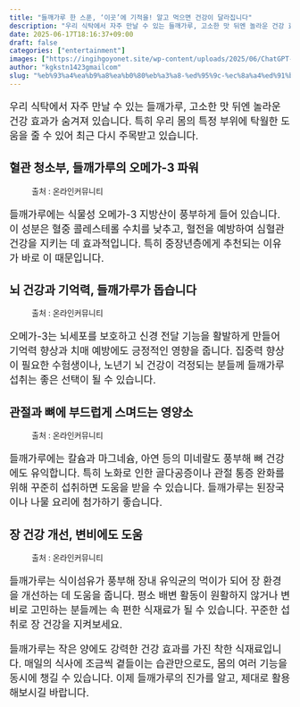 ```yaml
---
title: "들깨가루 한 스푼, ‘이곳’에 기적을! 알고 먹으면 건강이 달라집니다"
description: "우리 식탁에서 자주 만날 수 있는 들깨가루, 고소한 맛 뒤엔 놀라운 건강 효과가 숨겨져 있습니다. 특히 우리 몸의 특정 부위에 탁월한 도움을 줄 수 있어 최근 다시 주목받고 있습니다."
date: 2025-06-17T18:16:37+09:00
draft: false
categories: ["entertainment"]
images: ["https://ingihgoyonet.site/wp-content/uploads/2025/06/ChatGPT-Image-2025년-6월-17일-오후-06_16_17-1024x683.png", "https://ingihgoyonet.site/wp-content/uploads/2025/06/pexels-tima-miroshnichenko-6011602-1024x683.jpg", "https://ingihgoyonet.site/wp-content/uploads/2025/06/pexels-pixabay-207496-852x1024.jpg", "https://ingihgoyonet.site/wp-content/uploads/2025/06/pexels-cottonbro-5712686-1024x683.jpg"]
author: "kgkstn1423gmailcom"
slug: "%eb%93%a4%ea%b9%a8%ea%b0%80%eb%a3%a8-%ed%95%9c-%ec%8a%a4%ed%91%bc-%ec%9d%b4%ea%b3%b3%ec%97%90-%ea%b8%b0%ec%a0%81%ec%9d%84-%ec%95%8c%ea%b3%a0-%eb%a8%b9%ec%9c%bc%eb%a9%b4-%ea%b1%b4"
---
```


<p style="font-size:18px">우리 식탁에서 자주 만날 수 있는 들깨가루, 고소한 맛 뒤엔 놀라운 건강 효과가 숨겨져 있습니다. 특히 우리 몸의 특정 부위에 탁월한 도움을 줄 수 있어 최근 다시 주목받고 있습니다.</p> <h2 >혈관 청소부, 들깨가루의 오메가-3 파워</h2> <figure ><img src="https://ingihgoyonet.site/wp-content/uploads/2025/06/ChatGPT-Image-2025년-6월-17일-오후-06_16_17-1024x683.png" alt="" style="aspect-ratio:16/9;object-fit:cover"/><figcaption >출처 : 온라인커뮤니티</figcaption></figure> <p style="font-size:18px">들깨가루에는 식물성 오메가-3 지방산이 풍부하게 들어 있습니다. 이 성분은 혈중 콜레스테롤 수치를 낮추고, 혈전을 예방하여 심혈관 건강을 지키는 데 효과적입니다. 특히 중장년층에게 추천되는 이유가 바로 이 때문입니다.</p> <h2 >뇌 건강과 기억력, 들깨가루가 돕습니다</h2> <figure ><img src="https://ingihgoyonet.site/wp-content/uploads/2025/06/pexels-tima-miroshnichenko-6011602-1024x683.jpg" alt="" style="aspect-ratio:16/9;object-fit:cover"/><figcaption >출처 : 온라인커뮤니티</figcaption></figure> <p style="font-size:18px">오메가-3는 뇌세포를 보호하고 신경 전달 기능을 활발하게 만들어 기억력 향상과 치매 예방에도 긍정적인 영향을 줍니다. 집중력 향상이 필요한 수험생이나, 노년기 뇌 건강이 걱정되는 분들께 들깨가루 섭취는 좋은 선택이 될 수 있습니다.</p> <h2 >관절과 뼈에 부드럽게 스며드는 영양소</h2> <figure ><img src="https://ingihgoyonet.site/wp-content/uploads/2025/06/pexels-pixabay-207496-852x1024.jpg" alt="" style="aspect-ratio:16/9;object-fit:cover"/><figcaption >출처 : 온라인커뮤니티</figcaption></figure> <p style="font-size:18px">들깨가루에는 칼슘과 마그네슘, 아연 등의 미네랄도 풍부해 뼈 건강에도 유익합니다. 특히 노화로 인한 골다공증이나 관절 통증 완화를 위해 꾸준히 섭취하면 도움을 받을 수 있습니다. 들깨가루는 된장국이나 나물 요리에 첨가하기 좋습니다.</p> <h2 >장 건강 개선, 변비에도 도움</h2> <figure ><img src="https://ingihgoyonet.site/wp-content/uploads/2025/06/pexels-cottonbro-5712686-1024x683.jpg" alt="" style="aspect-ratio:16/9;object-fit:cover"/><figcaption >출처 : 온라인커뮤니티</figcaption></figure> <p style="font-size:18px">들깨가루는 식이섬유가 풍부해 장내 유익균의 먹이가 되어 장 환경을 개선하는 데 도움을 줍니다. 평소 배변 활동이 원활하지 않거나 변비로 고민하는 분들께는 속 편한 식재료가 될 수 있습니다. 꾸준한 섭취로 장 건강을 지켜보세요.</p> <p style="font-size:18px">들깨가루는 작은 양에도 강력한 건강 효과를 가진 착한 식재료입니다. 매일의 식사에 조금씩 곁들이는 습관만으로도, 몸의 여러 기능을 동시에 챙길 수 있습니다. 이제 들깨가루의 진가를 알고, 제대로 활용해보시길 바랍니다.</p>